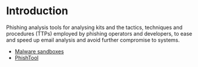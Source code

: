 # Introduction

Phishing analysis tools for analysing kits and the tactics, techniques and procedures (TTPs) employed by phishing operators and developers, to ease and speed up email analysis and avoid further compromise to systems.

* [Malware sandboxes](sandbox.md)
* [PhishTool](phishtool.md)
